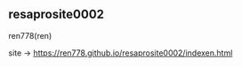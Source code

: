 resaprosite0002
---------
ren778(ren)

site -> https://ren778.github.io/resaprosite0002/indexen.html
